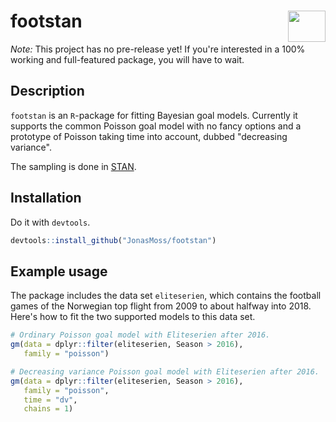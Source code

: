 # footstan <img src="man/figures/logo.jpg" align="right" width="60" height="50" />

*Note:* This project has no pre-release yet! If you're interested in a 100% working and full-featured package, you will have to wait.

## Description

`footstan` is an `R`-package for fitting Bayesian goal models. Currently it supports the common 
Poisson goal model with no fancy options and a prototype of Poisson taking time into account, dubbed "decreasing variance".  

The sampling is done in [STAN](mc-stan.org/).

## Installation
Do it with `devtools`.

```r
devtools::install_github("JonasMoss/footstan")
```

## Example usage

The package includes the data set `eliteserien`, which contains the football games of the Norwegian top flight from 2009 to about halfway into 2018. Here's how to fit the two supported models to this data set.

```r
# Ordinary Poisson goal model with Eliteserien after 2016.
gm(data = dplyr::filter(eliteserien, Season > 2016), 
   family = "poisson")

# Decreasing variance Poisson goal model with Eliteserien after 2016.
gm(data = dplyr::filter(eliteserien, Season > 2016),
   family = "poisson",
   time = "dv",
   chains = 1)
```
